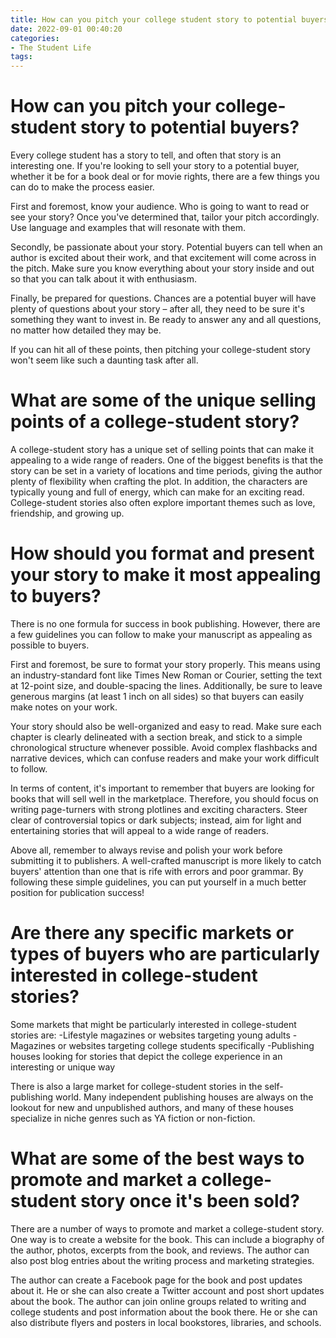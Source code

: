 ```yaml
---
title: How can you pitch your college student story to potential buyers
date: 2022-09-01 00:40:20
categories:
- The Student Life
tags:
---
```



#  How can you pitch your college-student story to potential buyers?

Every college student has a story to tell, and often that story is an interesting one. If you're looking to sell your story to a potential buyer, whether it be for a book deal or for movie rights, there are a few things you can do to make the process easier.

First and foremost, know your audience. Who is going to want to read or see your story? Once you've determined that, tailor your pitch accordingly. Use language and examples that will resonate with them.

Secondly, be passionate about your story. Potential buyers can tell when an author is excited about their work, and that excitement will come across in the pitch. Make sure you know everything about your story inside and out so that you can talk about it with enthusiasm.

Finally, be prepared for questions. Chances are a potential buyer will have plenty of questions about your story – after all, they need to be sure it's something they want to invest in. Be ready to answer any and all questions, no matter how detailed they may be.

If you can hit all of these points, then pitching your college-student story won't seem like such a daunting task after all.

#  What are some of the unique selling points of a college-student story?

A college-student story has a unique set of selling points that can make it appealing to a wide range of readers. One of the biggest benefits is that the story can be set in a variety of locations and time periods, giving the author plenty of flexibility when crafting the plot. In addition, the characters are typically young and full of energy, which can make for an exciting read. College-student stories also often explore important themes such as love, friendship, and growing up.

#  How should you format and present your story to make it most appealing to buyers?

There is no one formula for success in book publishing. However, there are a few guidelines you can follow to make your manuscript as appealing as possible to buyers.

First and foremost, be sure to format your story properly. This means using an industry-standard font like Times New Roman or Courier, setting the text at 12-point size, and double-spacing the lines. Additionally, be sure to leave generous margins (at least 1 inch on all sides) so that buyers can easily make notes on your work.

Your story should also be well-organized and easy to read. Make sure each chapter is clearly delineated with a section break, and stick to a simple chronological structure whenever possible. Avoid complex flashbacks and narrative devices, which can confuse readers and make your work difficult to follow.

In terms of content, it's important to remember that buyers are looking for books that will sell well in the marketplace. Therefore, you should focus on writing page-turners with strong plotlines and exciting characters. Steer clear of controversial topics or dark subjects; instead, aim for light and entertaining stories that will appeal to a wide range of readers.

Above all, remember to always revise and polish your work before submitting it to publishers. A well-crafted manuscript is more likely to catch buyers' attention than one that is rife with errors and poor grammar. By following these simple guidelines, you can put yourself in a much better position for publication success!

#  Are there any specific markets or types of buyers who are particularly interested in college-student stories?

Some markets that might be particularly interested in college-student stories are:
-Lifestyle magazines or websites targeting young adults
-Magazines or websites targeting college students specifically
-Publishing houses looking for stories that depict the college experience in an interesting or unique way

There is also a large market for college-student stories in the self-publishing world. Many independent publishing houses are always on the lookout for new and unpublished authors, and many of these houses specialize in niche genres such as YA fiction or non-fiction.

#  What are some of the best ways to promote and market a college-student story once it's been sold?

There are a number of ways to promote and market a college-student story. One way is to create a website for the book. This can include a biography of the author, photos, excerpts from the book, and reviews. The author can also post blog entries about the writing process and marketing strategies.

The author can create a Facebook page for the book and post updates about it. He or she can also create a Twitter account and post short updates about the book. The author can join online groups related to writing and college students and post information about the book there. He or she can also distribute flyers and posters in local bookstores, libraries, and schools.